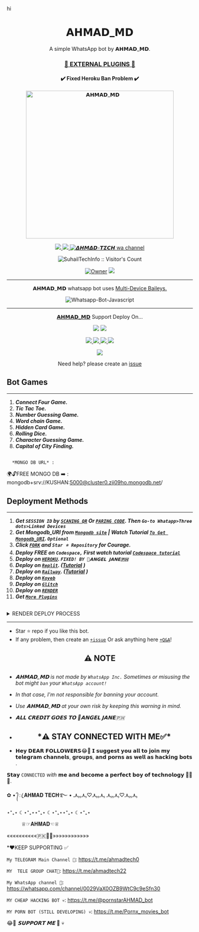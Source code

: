 hi <h1 align="center"> 𝗔𝗛𝗠𝗔𝗗_𝗠𝗗 </h1> 
<p align="center"> A simple WhatsApp bot by 𝗔𝗛𝗠𝗔𝗗_𝗠𝗗. </p>

 
<h3 align="center"> <a href="https://github.com/ahmadtech12/Ahmad-Tech/𝗔𝗛𝗠𝗔𝗗_𝗠𝗗-Media">🍫 EXTERNAL PLUGINS 🍫</a></h3> 

<h4 align="center"> ✔️ Fixed Heroku Ban Problem ✔️</h4> 


<p align="center">
  <a href="https://whatsapp.com/channel/0029VaX0OZB9WtC9c9eSfn30">
    <img alt="𝗔𝗛𝗠𝗔𝗗_𝗠𝗗" height="400" src="/lib/assets/pk.jpg">
  </a>
</p>
    
   
   
<p align="center">
   <a href="https://github.com/ahmadtech12/Ahmad-Tech/fork">
    <img src="https://img.shields.io/github/forks/SuhailTechInfo/Suhail-Md?style=flat-square&logo=github&color=darkred">
   </a>
  <a href="https://github.com/ahmadtech12/Ahmad-Tech/𝗔𝗛𝗠𝗔𝗗_𝗠𝗗/stargazers"> 
     <img src="https://img.shields.io/github/stars/SuhailTechInfo/Suhail-Md?style=flat-square&logo=github&color=darkred">
 </a>



  <a aria-label="𝗔𝗛𝗠𝗔𝗗_𝗠𝗗 is free to use" href="https://whatsapp.com/channel/0029VaX0OZB9WtC9c9eSfn30" target="_blank">
    <img alt="𝞓𝞖𝞛𝞓𝘿-𝙏𝞢𝘾𝞖 wa channel" src="https://whatsapp.com/channel/0029VaX0OZB9WtC9c9eSfn30" target="_blank" />
  </a>

</p>
<p align="center"><img src="https://profile-counter.glitch.me/{SuhailTechInfo}/count.svg" alt="SuhailTechInfo :: Visitor's Count" /></p>

<p align="center">

 <a href="https://github.com/SuhailTechInfo">
 <img title="Owner" src="https://telegra.ph/file/35ec48cb5b05b6dcd18f8.jpg"></a>
   <a href="https://github.com/ahmadtech12/Ahmad-Tech">
    <img src="https://telegra.ph/file/35ec48cb5b05b6dcd18f8.jpg">
  </a>
  

 
 </p>





---




<p align="center"> 𝗔𝗛𝗠𝗔𝗗_𝗠𝗗  whatsapp bot uses
  <a href="https://github.com/adiwajshing/Baileys">Multi-Device Baileys.</a>
</p>
<p align="center">
  <img title="Whatsapp-Bot-Javascript" src="https://img.shields.io/badge/Javascript-363303?style=for-the-badge&logo=javascript&logoColor=c6c631"></img>
</p>

---

<p align="center">
  <a href="https://github.com/ahmadtech12/Ahmad-Tech"><b>𝗔𝗛𝗠𝗔𝗗_𝗠𝗗</b></a> Support Deploy On...
</p>

<p align="center">
  <a href="https://github.com/ahmadtech12/Ahmad-Tech/blob/main/temp/deploy-on-vps.md"><img src="https://img.shields.io/badge/self hosting-3d1513?style=for-the-badge&logo=serverless&logoColor=FD5750"></a>
  <a href="https://suhail-web01.vercel.app/deploy?platform=railway"><img src="https://img.shields.io/badge/railway-3e164f?style=for-the-badge&logo=railway&logoColor=0B0D0E"></a>
</p>
<p align="center">
  <a href="https://suhail-web01.vercel.app/deploy?platform=heroku"> <img src="https://img.shields.io/badge/heroku-9d7acc?style=for-the-badge&logo=heroku&logoColor=430098"> </a>
  <a href="https://suhail-web01.vercel.app/deploy?platform=repl"  > <img src="https://img.shields.io/badge/replit-253c99?style=for-the-badge&logo=replit&logoColor=F26207"> </a>
  <a href="https://suhail-web01.vercel.app/deploy?platform=koyed" > <img src="https://img.shields.io/badge/koyeb-033604?style=for-the-badge&logo=koyeb&logoColor=white">    </a>
 <a href="https://suhail-web01.vercel.app/deploy?platform=glitch" > <img src="https://img.shields.io/badge/glitch-033604?style=for-the-badge&logo=glitch&logoColor=darkred"></a>
</p>
<p align="center">
  <a href="https://youtu.be/3NdJb6_1cJM"><img src="https://img.shields.io/badge/CodeSpace-green?colorA=%23ff000&colorB=%23017e40&style=for-the-badge&logo=git&logoColor=white"></a>
</p>
<p align="center">Need help? please create an <a href="https://github.com/SuhailTechInfo/Suhail-Md/issues">issue</a></p>

 



## Bot Games
---
1. ***Connect Four Game.***
2.  ***Tic Tac Toe.***
3.  ***Number Guessing Game.***
4.  ***Word chain Game.***
5.  ***Hidden Card Game.***
6.  ***Rolling Dice.***
7.  ***Character Guessing Game.***
8.  ***Capital of City Finding.***
##


##
      *MONGO DB URL* : 
  🌍🔓FREE MONGO DB  ➡️ : mongodb+srv://KUSHAN:5000@cluster0.zji09ho.mongodb.net/




    
   
## Deployment Methods
---
1.  ***Get `SESSION ID` by [`SCANING QR`](https://suhail-md-vtsf.onrender.com/) Or [`PARING CODE`](https://suhail-md-vtsf.onrender.com/code). Then `Go-to Whatapp>Three dots>Linked Devices`***
2.  ***Get Mongodb_URI from [`Mongodb site`](https://www.mongodb.com/) | Watch Tutorial [`To Get Mongodb_URI`](https://youtu.be/4YEUtGlqkl4). `Optional`***
3.  ***Click [`FORK`](https://github.com/ahmadtech12/Ahmad-Tech/fork) and `Star ⭐ Repository` for Courage.***
4.  ***Deploy FREE on `Codespace,` First watch tutorial [`Codespace tutorial`](https://youtu.be/3NdJb6_1cJM)***
5.  ***Deploy on [`HEROKU`](https://heroku.com/deploy?template=https://github.com/ahmadtech12/Ahmad-Tech).  `FIXED! BY 👑𝗔𝗡𝗚𝗘𝗟 𝗝𝗔𝗡𝗘🇵🇭`***
6.  ***Deploy on [`Replit`](https://suhail-web01.vercel.app/deploy?platform=repl). ([Tutorial](https://youtu.be/hPXU9OjMryQ) )***
7.  ***Deploy on [`Railway`](https://suhail-web01.vercel.app/deploy?platform=railway). ([Tutorial](https://youtu.be/iGVdsK4qmcc) )***
8.  ***Deploy on [`Koyeb`](https://suhail-web01.vercel.app/deploy?platform=koyeb)***
9. ***Deploy on [`Glitch`](https://suhail-web01.vercel.app/deploy?platform=glitch)***
10. ***Deploy on [`RENDER`](https://suhail-web01.vercel.app/deploy?on=render)***
10. ***Get [`More Plugins`](https://github.com/SuhailTechInfo/Suhail-Md-Media)***
##

 <details close>
<summary>RENDER DEPLOY PROCESS</summary>
   
    1: Click "NEW".
    2: Select "Web Service".
    3: Click "Build and deploy from a Git repository".
    4: Now Choose this forked git repo from list.
    5: And JUST CLICK "Connect". 
   </details>


---


- Star ⭐ repo if you like this bot.
- If any problem, then create an [`+issue`](https://github.com/ahmadtech12/Ahmad-Tech/issues/new) Or ask anything here [`+Q&A`](https://github.com/ahmadtech12/Ahmad-Tech/discussions/new?category=q-a)!




<h2 align="center"> ⚠️ NOTE  </h2>

   
## 

- *𝗔𝗛𝗠𝗔𝗗_𝗠𝗗 is not made by `WhatsApp Inc.` Sometimes or misusing the bot might `ban` your `WhatsApp account!`*
- *In that case, I'm not responsible for banning your account.*
- *Use 𝗔𝗛𝗠𝗔𝗗_𝗠𝗗 at your own risk by keeping this warning in mind.*

- *𝗔𝗟𝗟 𝗖𝗥𝗘𝗗𝗜𝗧 𝗚𝗢𝗘𝗦 𝗧𝗢 👑𝗔𝗡𝗚𝗘𝗟 𝗝𝗔𝗡𝗘🇵🇭*

-   <h2 align="center"> *⚠️ STAY CONNECTED WITH ME✅* </h2>

- 𝗛𝗲𝘆 𝗗𝗘𝗔𝗥 𝗙𝗢𝗟𝗟𝗢𝗪𝗘𝗥𝗦😂🧸 𝗜 𝘀𝘂𝗴𝗴𝗲𝘀𝘁 𝘆𝗼𝘂 𝗮𝗹𝗹 𝘁𝗼 𝗷𝗼𝗶𝗻 𝗺𝘆 𝘁𝗲𝗹𝗲𝗴𝗿𝗮𝗺 𝗰𝗵𝗮𝗻𝗻𝗲𝗹𝘀, 𝗴𝗿𝗼𝘂𝗽𝘀, 𝗮𝗻𝗱 𝗽𝗼𝗿𝗻𝘀 𝗮𝘀 𝘄𝗲𝗹𝗹 𝗮𝘀 𝗵𝗮𝗰𝗸𝗶𝗻𝗴 𝗯𝗼𝘁𝘀 .

𝗦𝘁𝗮𝘆 `CONNECTED` *with* 𝗺𝗲 𝗮𝗻𝗱 𝗯𝗲𝗰𝗼𝗺𝗲 𝗮 𝗽𝗲𝗿𝗳𝗲𝗰𝘁 𝗯𝗼𝘆 𝗼𝗳 𝘁𝗲𝗰𝗵𝗻𝗼𝗹𝗼𝗴𝘆 😵‍💫💀. 


✿ • ᭄ꦿ 𝐀𝐇𝐌𝐀𝐃 𝐓𝐄𝐂𝐇࿐ •
ﮩ٨ـﮩﮩ٨ـ♡ﮩ٨ـﮩﮩ٨ـ
ﮩ٨ـﮩﮩ٨ـ♡ﮩ٨ـﮩﮩ٨ـ

⋆⁺₊⋆ ☾⋆⁺₊⋆⋆⁺₊⋆ ☾⋆⁺₊⋆⋆⁺₊⋆ ☾⋆⁺₊⋆

          ♕︎☞︎︎︎𝐀𝐇𝐌𝐀𝐃☜︎︎︎♕︎

««««««««««🇵🇰👑🌼»»»»»»»»»»»»



*❤️KEEP SUPPORTING ✅


`My TELEGRAM Main Channel 🧸`: https://t.me/ahmadtech0

`MY  TELE GROUP CHAT🧸`: https://t.me/ahmadtech22

`My WhatsApp channel 🧸`: https://whatsapp.com/channel/0029VaX0OZB9WtC9c9eSfn30

`MY CHEAP HACKING BOT 💀`: https://t.me/@pornstarAHMAD_bot

`MY PORN BOT (STILL DEVELOPING) 💀`: https://t.me/Pornx_movies_bot

 😂👑 *𝗦𝗨𝗣𝗣𝗢𝗥𝗧 𝗠𝗘* 🧸 💀
